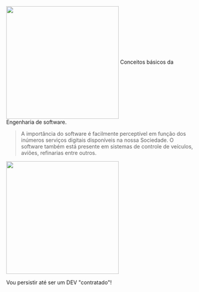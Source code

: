 
<div>
<img align="center" width="300" src="https://andrer54.github.io/media/certificado_em_imagem.png" />
 Conceitos básicos da Engenharia de software.  
</div>
  
   
> A importância do software é facilmente perceptível em função dos inúmeros serviços digitais disponíveis na nossa Sociedade. 
> O software também está presente em sistemas de controle de veículos, aviões, refinarias entre outros.





<div>
<img align='center' width=300 src="https://andrer54.github.io/media/certificado_em_imagem.png"/> 
</div>


 Vou persistir até ser um DEV "contratado"!
